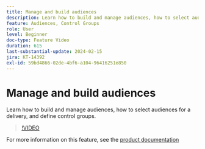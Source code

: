 ```yaml
---
title: Manage and build audiences
description: Learn how to build and manage audiences, how to select audiences for a delivery, and define control groups.
feature: Audiences, Control Groups
role: User
level: Beginner
doc-type: Feature Video
duration: 615
last-substantial-update: 2024-02-15
jira: KT-14392
exl-id: 59bd4866-02de-4bf6-a104-96416251e850
---
```

# Manage and build audiences

Learn how to build and manage audiences, how to select audiences for a delivery, and define control groups.

>[!VIDEO](https://video.tv.adobe.com/v/3425861/?learn=on)

For more information on this feature, see the [product documentation](https://experienceleague.adobe.com/docs/campaign-web/v8/audiences/audiences/create-audience.html?lang=en)
